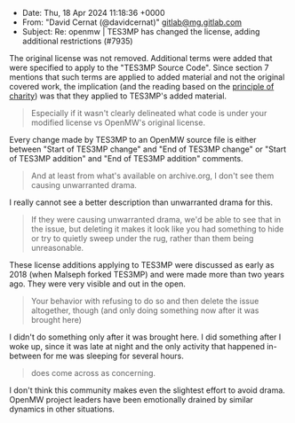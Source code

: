 - Date: Thu, 18 Apr 2024 11:18:36 +0000
- From: "David Cernat (@davidcernat)" <gitlab@mg.gitlab.com>
- Subject: Re: openmw | TES3MP has changed the license, adding additional
  restrictions (#7935)

The original license was not removed. Additional terms were added that were
specified to apply to the "TES3MP Source Code". Since section 7 mentions that
such terms are applied to added material and not the original covered work,
the implication (and the reading based on the [principle of
charity](https://en.wikipedia.org/wiki/Principle_of_charity)) was that they
applied to TES3MP's added material.

> Especially if it wasn't clearly delineated what code is under your modified
> license vs OpenMW's original license.

Every change made by TES3MP to an OpenMW source file is either between "Start
of TES3MP change" and "End of TES3MP change" or "Start of TES3MP addition" and
"End of TES3MP addition" comments.

> And at least from what's available on archive.org, I don't see them causing
> unwarranted drama.

I really cannot see a better description than unwarranted drama for this.

> If they were causing unwarranted drama, we'd be able to see that in the
> issue, but deleting it makes it look like you had something to hide or try
> to quietly sweep under the rug, rather than them being unreasonable.

These license additions applying to TES3MP were discussed as early as 2018
(when Malseph forked TES3MP) and were made more than two years ago. They were
very visible and out in the open.

> Your behavior with refusing to do so and then delete the issue altogether,
> though (and only doing something now after it was brought here)

I didn't do something only after it was brought here. I did something after I
woke up, since it was late at night and the only activity that happened
in-between for me was sleeping for several hours.

> does come across as concerning.

I don't think this community makes even the slightest effort to avoid
drama. OpenMW project leaders have been emotionally drained by similar
dynamics in other situations.
